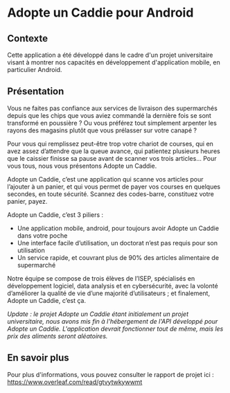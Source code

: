 # Adopte un Caddie pour Android
## Contexte
Cette application a été développé dans le cadre d'un projet universitaire visant à montrer nos capacités en développement d'application mobile, en particulier Android.

## Présentation
Vous ne faites pas confiance aux services de livraison des supermarchés depuis que les chips que vous aviez commandé la dernière fois se sont transformé en poussière ? Ou vous préférez tout simplement arpenter les rayons des magasins plutôt que vous prélasser sur votre canapé ?

Pour vous qui remplissez peut-être trop votre chariot de courses, qui en avez assez d’attendre que la queue avance, qui patientez plusieurs heures que le caissier finisse sa pause avant de scanner vos trois articles... Pour vous tous, nous vous présentons Adopte un Caddie.

Adopte un Caddie, c’est une application qui scanne vos articles pour l’ajouter à un panier, et qui vous permet de payer vos courses en quelques secondes, en toute sécurité. Scannez des codes-barre, constituez votre panier, payez.

Adopte un Caddie, c’est 3 piliers :
- Une application mobile, android, pour toujours avoir Adopte un Caddie dans votre poche
- Une interface facile d’utilisation, un doctorat n’est pas requis pour son utilisation
- Un service rapide, et couvrant plus de 90% des articles alimentaire de supermarché

Notre équipe se compose de trois élèves de l’ISEP, spécialisés en développement logiciel, data analysis et en cybersécurité, avec la volonté d’améliorer la qualité de vie d’une majorité d’utilisateurs ; et finalement, Adopte un Caddie, c’est ça.

*Update : le projet Adopte un Caddie étant initialement un projet universitaire, nous avons mis fin à l'hébergement de l'API développé pour Adopte un Caddie. L'application devrait fonctionner tout de même, mais les prix des aliments seront aléatoires.*

## En savoir plus
Pour plus d'informations, vous pouvez consulter le rapport de projet ici : https://www.overleaf.com/read/gtvytwkywwmt
